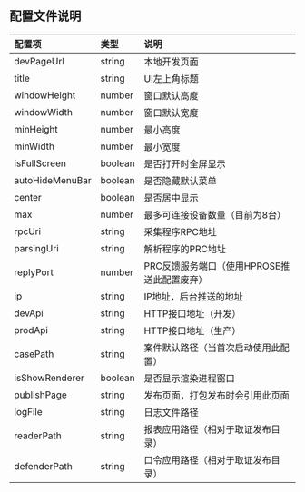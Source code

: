 ## 配置文件说明

配置项|类型|说明
:--|:--|:--
devPageUrl|string|本地开发页面
title|string|UI左上角标题
windowHeight|number|窗口默认高度
windowWidth|number|窗口默认宽度
minHeight|number|最小高度
minWidth|number|最小宽度
isFullScreen|boolean|是否打开时全屏显示
autoHideMenuBar|boolean|是否隐藏默认菜单
center|boolean|是否居中显示
max|number|最多可连接设备数量（目前为8台）
rpcUri|string|采集程序RPC地址
parsingUri|string|解析程序的PRC地址
replyPort|number|PRC反馈服务端口（使用HPROSE推送此配置废弃）
ip|string|IP地址，后台推送的地址
devApi|string|HTTP接口地址（开发）
prodApi|string|HTTP接口地址（生产）
casePath|string|案件默认路径（当首次启动使用此配置）
isShowRenderer|boolean|是否显示渲染进程窗口
publishPage|string|发布页面，打包发布时会引用此页面
logFile|string|日志文件路径
readerPath|string|报表应用路径（相对于取证发布目录）
defenderPath|string|口令应用路径（相对于取证发布目录）